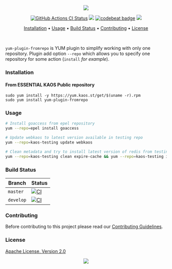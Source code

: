 <p align="center"><a href="#readme"><img src="https://gh.kaos.st/yum-plugin-fromrepo.svg"/></a></p>

<p align="center">
  <a href="https://kaos.sh/w/swptop/ci"><img src="https://kaos.sh/w/swptop/ci.svg" alt="GitHub Actions CI Status" /></a>
  <a hre="https://codeclimate.com/github/essentialkaos/yum-plugin-fromrepo/maintainability"><img src="https://api.codeclimate.com/v1/badges/f34b79393e096c4d7a75/maintainability"></a>
  <a href="https://kaos.sh/b/swptop"><img src="https://kaos.sh/b/1b73d8db-e03c-4309-987c-45fe71a3e5a8.svg" alt="codebeat badge" /></a>
  <a href="#license"><img src="https://gh.kaos.st/apache2.svg"></a>
</p>

<p align="center"><a href="#installation">Installation</a> • <a href="#usage">Usage</a> • <a href="#build-status">Build Status</a> • <a href="#contributing">Contributing</a> • <a href="#license">License</a></p>

<br/>

`yum-plugin-fromrepo` is YUM plugin to simplify working with only one repository. Plugin add option `--repo` which allows you to specify one repository for some action (`install` _for example_).

### Installation

#### From ESSENTIAL KAOS Public repository

```
sudo yum install -y https://yum.kaos.st/get/$(uname -r).rpm
sudo yum install yum-plugin-fromrepo
```

### Usage

```bash
# Install goaccess from epel repository
yum --repo=epel install goaccess

# Update webkaos to latest version available in testing repo
yum --repo=kaos-testing update webkaos

# Clean metadata and try to install latest version of redis from testing repo
yum --repo=kaos-testing clean expire-cache && yum --repo=kaos-testing install redis
```

### Build Status

| Branch | Status |
|--------|--------|
| `master` | [![CI](https://kaos.sh/w/swptop/ci.svg?branch=master)](https://kaos.sh/w/swptop/ci?query=branch:master) |
| `develop` | [![CI](https://kaos.sh/w/swptop/ci.svg?branch=master)](https://kaos.sh/w/swptop/ci?query=branch:develop) |

### Contributing

Before contributing to this project please read our [Contributing Guidelines](https://github.com/essentialkaos/contributing-guidelines#contributing-guidelines).

### License

[Apache License, Version 2.0](https://www.apache.org/licenses/LICENSE-2.0)

<p align="center"><a href="https://essentialkaos.com"><img src="https://gh.kaos.st/ekgh.svg"/></a></p>
